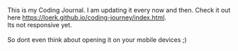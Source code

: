 This is my Coding Journal. I am updating it every now and then. Check it out here https://loerk.github.io/coding-journey/index.html. <br>
Its not responsive yet. <br> <br> So dont even think about opening it on your mobile devices ;)
